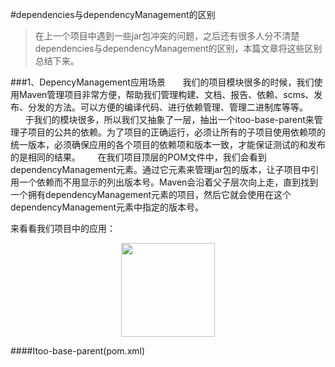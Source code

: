 #dependencies与dependencyManagement的区别

>在上一个项目中遇到一些jar包冲突的问题，之后还有很多人分不清楚dependencies与dependencyManagement的区别，本篇文章将这些区别总结下来。

###1、DepencyManagement应用场景
&nbsp;&nbsp;&nbsp;&nbsp;&nbsp;&nbsp;我们的项目模块很多的时候，我们使用Maven管理项目非常方便，帮助我们管理构建、文档、报告、依赖、scms、发布、分发的方法。可以方便的编译代码、进行依赖管理、管理二进制库等等。
&nbsp;&nbsp;&nbsp;&nbsp;&nbsp;&nbsp;于我们的模块很多，所以我们又抽象了一层，抽出一个itoo-base-parent来管理子项目的公共的依赖。为了项目的正确运行，必须让所有的子项目使用依赖项的统一版本，必须确保应用的各个项目的依赖项和版本一致，才能保证测试的和发布的是相同的结果。
&nbsp;&nbsp;&nbsp;&nbsp;&nbsp;&nbsp;在我们项目顶层的POM文件中，我们会看到dependencyManagement元素。通过它元素来管理jar包的版本，让子项目中引用一个依赖而不用显示的列出版本号。Maven会沿着父子层次向上走，直到找到一个拥有dependencyManagement元素的项目，然后它就会使用在这个dependencyManagement元素中指定的版本号。

来看看我们项目中的应用：
<div align=center><img width="150" height="150" src="http://img.blog.csdn.net/20150721204949922?watermark/2/text/aHR0cDovL2Jsb2cuY3Nkbi5uZXQv/font/5a6L5L2T/fontsize/400/fill/I0JBQkFCMA==/dissolve/70/gravity/Center"/></div>

####Itoo-base-parent(pom.xml)
```
     
```

